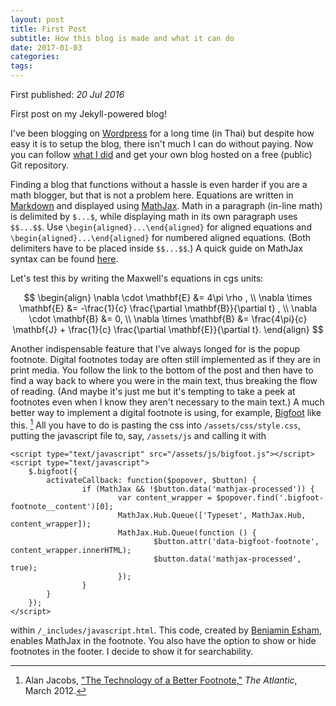 ```yaml
---
layout: post
title: First Post
subtitle: How this blog is made and what it can do
date: 2017-01-03
categories:
tags:
---
```


First published: *20 Jul 2016*

First post on my Jekyll-powered blog!

I've been blogging on [Wordpress](https://ninnatdangniam.wordpress.com/) for a long time (in Thai) but despite how easy it is to setup the blog,
there isn't much I can do without paying. Now you can follow [what I did](https://ninnat.github.io/README.html) and get your own blog hosted
on a free (public) Git repository.

Finding a blog that functions without a hassle is even harder if you are a math blogger, but that is not a problem here. Equations are written in [Markdown](http://daringfireball.net/projects/markdown/) and displayed using [MathJax](https://www.mathjax.org/). Math in a paragraph (in-line math) is delimited by `$...$`, while displaying math in its own paragraph uses `$$...$$`. Use `\begin{aligned}...\end{aligned}` for aligned equations and `\begin{aligned}...\end{aligned}` for numbered aligned equations. (Both delimiters have to be placed inside `$$...$$`.) A quick guide on MathJax syntax can be found [here](http://meta.math.stackexchange.com/questions/5020/mathjax-basic-tutorial-and-quick-reference).

Let's test this by writing the Maxwell's equations in cgs units:

$$
\begin{align}
\nabla \cdot \mathbf{E} &= 4\pi \rho , \\
\nabla \times \mathbf{E} &= -\frac{1}{c} \frac{\partial \mathbf{B}}{\partial t} , \\
\nabla \cdot \mathbf{B} &= 0, \\
\nabla \times \mathbf{B} &= \frac{4\pi}{c} \mathbf{J} + \frac{1}{c} \frac{\partial \mathbf{E}}{\partial t}.
\end{align}
$$

Another indispensable feature that I've always longed for is the popup footnote. Digital footnotes today are often still implemented as if they are in print media. You follow the link to the bottom of the post and then have to find a way back to where you were in the main text, thus breaking the flow of reading. (And maybe it's just me but it's tempting to take a peek at footnotes even when I know they aren't necessary to the main text.) A much better way to implement a digital footnote is using, for example, [Bigfoot](http://www.bigfootjs.com/) like this. [^1] All you have to do is pasting the css into `/assets/css/style.css`, putting the javascript file to, say, `/assets/js`  and calling it with
```
<script type="text/javascript" src="/assets/js/bigfoot.js"></script>
<script type="text/javascript">
	$.bigfoot({
		activateCallback: function($popover, $button) {
				if (MathJax && !$button.data('mathjax-processed')) {
						var content_wrapper = $popover.find('.bigfoot-footnote__content')[0];
						MathJax.Hub.Queue(['Typeset', MathJax.Hub, content_wrapper]);
						MathJax.Hub.Queue(function () {
								$button.attr('data-bigfoot-footnote', content_wrapper.innerHTML);
								$button.data('mathjax-processed', true);
						});
				}
		}
	});
</script>
```
within `/_includes/javascript.html`. This code, created by [Benjamin Esham](https://esham.io/2014/07/mathjax-and-bigfoot), enables MathJax in the footnote. You also have the option to show or hide footnotes in the footer. I decide to show it for searchability.

[^1]: Alan Jacobs, ["The Technology of a Better Footnote,"](http://www.theatlantic.com/technology/archive/2012/03/the-technology-of-a-better-footnote/254403/) *The Atlantic*, March 2012.
